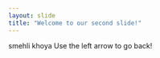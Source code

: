 ```yaml
---
layout: slide
title: "Welcome to our second slide!"
---
```

smehli khoya
Use the left arrow to go back!
